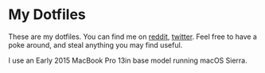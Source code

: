 
# My Dotfiles

These are my dotfiles. You can find me on 
[reddit](https://reddit.com/u/aramisreddit), 
[twitter](https://twitter.com/aramistweets). Feel free to have a poke around, 
and steal anything you may find useful.

I use an Early 2015 MacBook Pro 13in base model running macOS Sierra.

